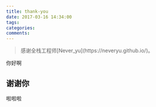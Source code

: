 ```yaml
---
title: thank-you
date: 2017-03-16 14:34:00
tags:
categories:
comments:
---
```


<blockquote class="blockquote-center">感谢全栈工程师[Never_yu](https://neveryu.github.io/)。</blockquote>

<!-- more -->

你好啊
## 谢谢你
啦啦啦